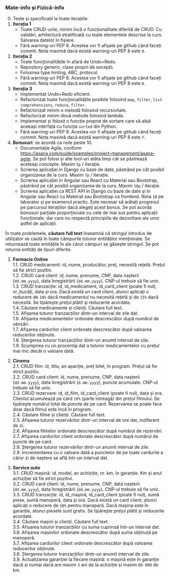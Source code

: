 
### Mate-info și Fizică-info
0. Teste și specificații la toate iterațiile.
1. **Iterația 1** 
   - Toate CRUD-urile, minim încă o funcționalitate diferită de CRUD. Cu validări, arhitectură stratificată cu toate elementele descrise la curs. Salvarea datelor în fișiere.  
   - Fără warning-uri PEP 8. Acestea vor fi afișate pe github când faceți commit. Nota maximă dacă există warning-uri PEP 8 este `9`.
2. **Iterația 2**
   - Toate funcționalitățile în afară de Undo+Redo. 
   - Repository generic, clase proprii de excepții. 
   - Folosirea type hinting, ABC, protocol.
   - Fără warning-uri PEP 8. Acestea vor fi afișate pe github când faceți commit. Nota maximă dacă există warning-uri PEP 8 este `8`.
3. **Iterația 3**
   - Implementat Undo+Redo eficient.
   - Refactorizat toate funcționalitățile posibile folosind `map`, `filter`, `list comprehensions`, `reduce`, `filter`.
   - Refactorizat minim o metodă folosind recursivitate.
   - Refactorizat minim două metode folosind lambda.
   - Implementat și folosit o funcție proprie de sortare care să aibă aceeași interfață cu funcția `sorted` din Python. 
   - Fără warning-uri PEP 8. Acestea vor fi afișate pe github când faceți commit. Nota maximă dacă există warning-uri PEP 8 este `7`.
4. **Bonusuri**: se acordă ca note peste 10.
   - Documentație Agile, conform https://asana.com/guide/examples/project-management/asana-agile. Se pot folosi și alte tool-uri atâta timp cât se păstrează aceleași concepte. Maxim `5p` / iterație.
   - Scrierea aplicației în Django cu baze de date, păstrând pe cât posibil organizarea de la curs. Maxim `7p` / iterație. 
   - Scrierea aplicației în Angular sau React cu Material sau Bootstrap, păstrând pe cât posibil organizarea de la curs. Maxim `10p` / iterație. 
   - Scrierea aplicației ca REST API în Django cu baze de date și în Angular sau React cu Material sau Bootstrap ca frontend. Nota `10` pe laborator și pe examenul practic. Este necesar să arătați progresul pe parcursul iterațiilor dacă alegeți acest bonus. Se pot acorda bonusuri parțiale proporționale cu cele de mai sus pentru aplicații funcționale, dar care nu respectă principiile de dezvoltare ale unor astfel de aplicații.



În toate problemele, **căutare full text** înseamnă că stringul introdus de utilizator se caută în toate câmpurile tuturor entităților menționate. Se returnează toate entitățile în ale căror câmpuri se găsește stringul. Se pot returna entități de tipuri diferite.

1. **Farmacie Online**   
    1.1. CRUD medicament: id, nume, producător, preț, necesită rețetă. Prețul să fie strict pozitiv.  
    1.2. CRUD card client: id, nume, prenume, CNP, data nașterii (`dd.mm.yyyy`), data înregistrării (`dd.mm.yyyy`). CNP-ul trebuie să fie unic.  
    1.3. CRUD tranzacție:  id, id_medicament, id_card_client (poate fi nul), nr_bucăți, data și ora. Dacă există un card client, atunci aplicați o reducere de `10%` dacă medicamentul nu necesită rețetă și de `15%` dacă necesită. Se tipărește prețul plătit și reducerile acordate.  
    1.4. Căutare medicamente și clienți. Căutare full text.  
    1.5. Afișarea tuturor tranzacțiilor dintr-un interval de zile dat.  
    1.6. Afișarea medicamentelor ordonate descrescător după numărul de vânzări.  
    1.7. Afișarea cardurilor client ordonate descrescător după valoarea reducerilor obținute.  
    1.8. Ștergerea tuturor tranzacțiilor dintr-un anumit interval de zile.  
    1.9. Scumpirea cu un procentaj dat a tuturor medicamentelor cu prețul mai mic decât o valoare dată.  

2. **Cinema**   
    2.1. CRUD film: id, titlu, an apariție, preț bilet, în program. Prețul să fie strict pozitiv.  
    2.2. CRUD card client: id, nume, prenume, CNP, data nașterii (`dd.mm.yyyy`), data înregistrării (`d.mm.yyyy`), puncte acumulate. CNP-ul trebuie să fie unic.  
    2.3. CRUD rezervare: id, id_film, id_card_client (poate fi nul), data și ora. Clientul acumulează pe card `10%` (parte întreagă) din prețul filmului. Se tipărește numărul total de puncte de pe card. Rezervarea se poate face doar dacă filmul este încă în program.  
    2.4. Căutare filme și clienți. Căutare full text.  
    2.5. Afișarea tuturor rezervărilor dintr-un interval de ore dat, indiferent de zi.  
    2.6. Afișarea filmelor ordonate descrescător după numărul de rezervări.  
    2.7. Afișarea cardurilor client ordonate descrescător după numărul de puncte de pe card.  
    2.8. Ștergerea tuturor rezervărilor dintr-un anumit interval de zile.  
    2.9. Incrementarea cu o valoare dată a punctelor de pe toate cardurile a căror zi de naștere se află într-un interval dat.   


3. **Service auto**  
    3.1. CRUD mașină: id, model, an achiziție, nr. km, în garanție. Km și anul achiziției să fie strict pozitivi.  
    3.2. CRUD card client: id, nume, prenume, CNP, data nașterii (`dd.mm.yyyy`), data înregistrării (`dd.mm.yyyy`). CNP-ul trebuie să fie unic.  
    3.3. CRUD tranzacție:  id, id_mașină, id_card_client (poate fi nul), sumă piese, sumă manoperă, data și ora. Dacă există un card client, atunci aplicați o reducere de `10%` pentru manoperă. Dacă mașina este în garanție, atunci piesele sunt gratis. Se tipărește prețul plătit și reducerile acordate.  
    3.4. Căutare mașini și clienți. Căutare full text.  
    3.5. Afișarea tuturor tranzacțiilor cu suma cuprinsă într-un interval dat.  
    3.6. Afișarea mașinilor  ordonate descrescător după suma obținută pe manoperă.  
    3.7. Afișarea cardurilor client ordonate descrescător după valoarea reducerilor obținute.  
    3.8. Ștergerea tuturor tranzacțiilor dintr-un anumit interval de zile.  
    3.9. Actualizarea garanției la fiecare mașină: o mașină este în garanție dacă și numai dacă are maxim `3` ani de la achiziție și maxim `60 000` de km.  
